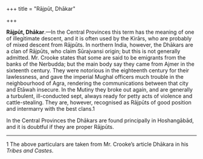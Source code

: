 +++
title = "Rājpūt, Dhākar"

+++

**Rājpūt, Dhākar**.—In the Central Provinces this term has the meaning of one of illegitimate descent, and it is often used by the Kirārs, who are probably of mixed descent from Rājpūts. In northern India, however, the Dhākars are a clan of Rājpūts, who claim Sūrajvansi origin; but this is not generally admitted. Mr. Crooke states that some are said to be emigrants from the banks of the Nerbudda; but the main body say they came from Ajmer in the sixteenth century. They were notorious in the eighteenth century for their lawlessness, and gave the imperial Mughal officers much trouble in the neighbourhood of Agra, rendering the communications between that city and Etāwah insecure. In the Mutiny they broke out again, and are generally a turbulent, ill-conducted sept, always ready for petty acts of violence and cattle-stealing. They are, however, recognised as Rājpūts of good position and intermarry with the best clans.1 

In the Central Provinces the Dhākars are found principally in Hoshangābād, and it is doubtful if they are proper Rājpūts. 

___________________

1 The above particulars are taken from Mr. Crooke’s article Dhākara in his *Tribes and Castes*. 

